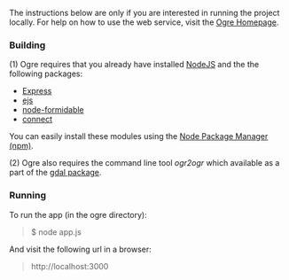The instructions below are only if you are interested in running the project locally.  For help on how to use the web service, visit the [Ogre Homepage](http://ogre.adc4gis.com).

### Building

(1) Ogre requires that you already have installed [NodeJS](http://nodejs.org) and the the following packages:

- [Express](http://expressjs.com)
- [ejs](http://github.com/visionmedia/ejs)
- [node-formidable](http://github.com/felixge/node-formidable)
- [connect](http://github.com/senchalabs/connect)

You can easily install these modules using the [Node Package Manager (npm)](http://github.com/isaacs/npm).

(2) Ogre also requires the command line tool *ogr2ogr* which available as a part of the [gdal package](http://trac.osgeo.org/gdal/wiki/DownloadingGdalBinaries).

### Running

To run the app (in the ogre directory):

> $ node app.js

And visit the following url in a browser:

> http://localhost:3000
